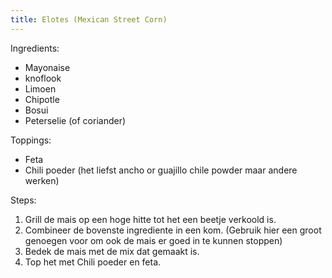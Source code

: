 ```yaml
---
title: Elotes (Mexican Street Corn)
---
```


Ingredients:
- Mayonaise
- knoflook
- Limoen
- Chipotle
- Bosui
- Peterselie (of coriander)

Toppings:
- Feta
- Chili poeder (het liefst ancho or guajillo chile powder maar andere werken)

Steps:
1. Grill de mais op een hoge hitte tot het een beetje verkoold is.
2. Combineer de bovenste ingrediente in een kom. (Gebruik hier een groot genoegen voor om ook de mais er goed in te kunnen stoppen)
3. Bedek de mais met de mix dat gemaakt is.
4. Top het met Chili poeder en feta.
